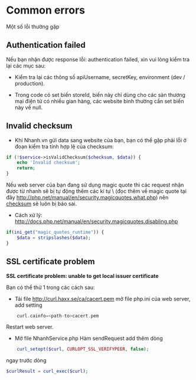 # Common errors

Một số lỗi thường gặp

## Authentication failed

Nếu bạn nhận được response lỗi: authentication failed, xin vui lòng kiểm tra lại các mục sau:

- Kiểm tra lại các thông số apiUsername, secretKey, environment (dev / production).

- Trong code có set biến storeId, biến này chỉ dùng cho các sàn thương mại điện tử có nhiều gian hàng, các website bình thường cần set biến này về null.

## Invalid checksum

- Khi Nhanh.vn gửi data sang website của bạn, bạn có thể gặp phải lỗi ở đoạn kiểm tra tính hợp lệ của checksum:
```php
if (!$service->isValidChecksum($checksum, $data)) {
	echo 'Invalid checksum';
	return;
}
```
Nếu web server của bạn đang sử dụng magic quote thì các request nhận được từ nhanh sẽ bị tự động thêm các kí tự \\ (đọc thêm về magic quote tại đây http://php.net/manual/en/security.magicquotes.what.php) nên [checksum](api.md#create-checksum) sẽ luôn bị báo  sai. 

- Cách xử lý: http://docs.php.net/manual/en/security.magicquotes.disabling.php 
```php
if(ini_get("magic_quotes_runtime")) {
    $data = stripslashes($data);
}
```
## SSL certificate problem

**SSL certificate problem: unable to get local issuer certificate**

Bạn có thể thử 1 trong các cách sau:
- Tải file http://curl.haxx.se/ca/cacert.pem mở file php.ini của web server, add setting
```php
    curl.cainfo=<path-to>cacert.pem
```
Restart web server.

- Mở file NhanhService.php
Hàm sendRequest add thêm dòng 
```php
    curl_setopt($curl, CURLOPT_SSL_VERIFYPEER, false); 
```
ngay trước dòng 
```php
$curlResult = curl_exec($curl);
```








